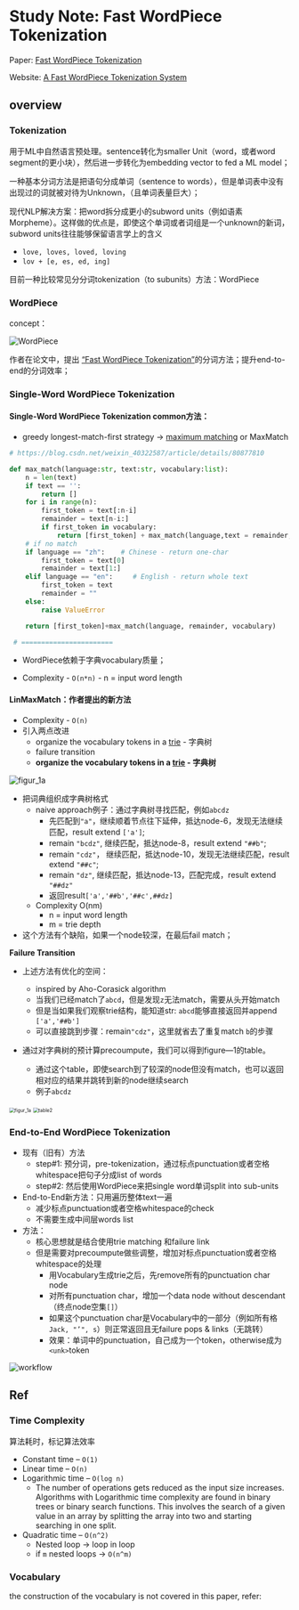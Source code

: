 # Study Note: Fast WordPiece Tokenization

Paper: [Fast WordPiece Tokenization](https://arxiv.org/abs/2012.15524)

Website: [A Fast WordPiece Tokenization System](https://ai.googleblog.com/2021/12/a-fast-wordpiece-tokenization-system.html)

## overview

### Tokenization

用于ML中自然语言预处理。sentence转化为smaller Unit（word，或者word segment的更小块），然后进一步转化为embedding vector to fed a ML model；

一种基本分词方法是把语句分成单词（sentence to words），但是单词表中没有出现过的词就被对待为Unknown，（且单词表量巨大）；

现代NLP解决方案：把word拆分成更小的subword units（例如语素Morpheme）。这样做的优点是，即使这个单词或者词组是一个unknown的新词， subword units往往能够保留语言学上的含义

- `love, loves, loved, loving`
- `lov + [e, es, ed, ing]`

目前一种比较常见分分词tokenization（to subunits）方法：WordPiece

### WordPiece

concept：

![WordPiece](note.assets/WordPiece.png)

作者在论文中，提出 [“Fast WordPiece Tokenization”](https://arxiv.org/abs/2012.15524)的分词方法；提升end-to-end的分词效率；



### Single-Word WordPiece Tokenization

#### Single-Word WordPiece Tokenization common方法：

- greedy longest-match-first strategy ->  [maximum matching](https://tm-town-nlp-resources.s3.amazonaws.com/ch2.pdf) or MaxMatch

```python
# https://blog.csdn.net/weixin_40322587/article/details/80877810

def max_match(language:str, text:str, vocabulary:list):
    n = len(text)
    if text == '':
        return []
    for i in range(n):
        first_token = text[:n-i]
        remainder = text[n-i:]
        if first_token in vocabulary:
            return [first_token] + max_match(language,text = remainder,vocabulary=vocabulary)
    # if no match
    if language == "zh":    # Chinese - return one-char
        first_token = text[0]
        remainder = text[1:]
    elif language == "en":     # English - return whole text
        first_token = text
        remainder = ""
    else:
        raise ValueError

    return [first_token]+max_match(language, remainder, vocabulary)

 # =======================
```

- WordPiece依赖于字典vocabulary质量；

- Complexity - `O(n*n)` - n = input word length

#### LinMaxMatch：作者提出的新方法

- Complexity - `O(n)`
- 引入两点改进
  - organize the vocabulary tokens in a [trie](https://en.wikipedia.org/wiki/Trie) - 字典树
  - failure transition
  - **organize the vocabulary tokens in a [trie](https://en.wikipedia.org/wiki/Trie) - 字典树**

![figur_1a](note.assets/figur_1a.png) 

- 把词典组织成字典树格式
  - naive approach例子：通过字典树寻找匹配，例如`abcdz`
    - 先匹配到`"a"`，继续顺着节点往下延伸，抵达node-6，发现无法继续匹配，result extend `['a']`;
    - remain `"bcdz"`, 继续匹配，抵达node-8，result extend `"##b"`; 
    - remain `"cdz"`， 继续匹配，抵达node-10，发现无法继续匹配，result extend `"##c"`;
    - remain `"dz"`, 继续匹配，抵达node-13，匹配完成，result extend `"##dz"`
    - 返回result`['a','##b','##c',##dz]`
  - Complexity O(nm)
    - n = input word length
    - m = trie depth
- 这个方法有个缺陷，如果一个node较深，在最后fail match；

**Failure Transition**

- 上述方法有优化的空间：
  - inspired by Aho-Corasick algorithm
  - 当我们已经match了`abcd`，但是发现`z`无法match，需要从头开始match
  - 但是当如果我们观察trie结构，能知道str: `abcd`能够直接返回并append `['a','##b']`
  - 可以直接跳到步骤：remain`"cdz"`，这里就省去了重复match `b`的步骤

- 通过对字典树的预计算precoumpute，我们可以得到figure—1的table。
  - 通过这个table，即使search到了较深的node但没有match，也可以返回相对应的结果并跳转到新的node继续search
  - 例子`abcdz`

<img src="note.assets/figur_1a.png" alt="figur_1a" style="zoom:60%;" /> <img src="note.assets/table2.png" alt="table2" style="zoom:60%;" />

### End-to-End WordPiece Tokenization

- 现有（旧有）方法
  - step#1: 预分词，pre-tokenization，通过标点punctuation或者空格whitespace把句子分成list of words
  - step#2: 然后使用WordPiece来把single word单词split into sub-units
- End-to-End新方法：只用遍历整体text一遍
  - 减少标点punctuation或者空格whitespace的check
  - 不需要生成中间层words list
- 方法：
  - 核心思想就是结合使用trie matching 和failure link
  - 但是需要对precoumpute做些调整，增加对标点punctuation或者空格whitespace的处理
    - 用Vocabulary生成trie之后，先remove所有的punctuation char node
    - 对所有punctuation char，增加一个data node without descendant（终点node空集`[]`）
    - 如果这个punctuation char是Vocabulary中的一部分（例如所有格`Jack, "’", s`）则正常返回且无failure pops & links（无跳转）
    - 效果：单词中的punctuation，自己成为一个token，otherwise成为`<unk>`token

![workflow](note.assets/workflow.png)

## Ref

### Time Complexity

算法耗时，标记算法效率

- Constant time – `O(1)`
- Linear time – `O(n)`
- Logarithmic time – `O(log n)`
  - The number of operations gets reduced as the input size increases. Algorithms with Logarithmic time complexity are found in binary trees or binary search functions. This involves the search of a given value in an array by splitting the array into two and starting searching in one split.
- Quadratic time – `O(n^2)`
  - Nested loop -> loop in loop
  - if `m` nested loops -> `O(n^m)`

### Vocabulary

the construction of the vocabulary is not covered in this paper, refer: 
